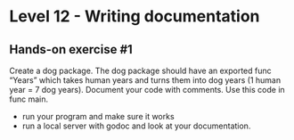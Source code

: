 # Level 12 - Writing documentation

## Hands-on exercise #1

Create a dog package. The dog package should have an exported func “Years” which takes human years and turns them into dog years (1 human year = 7 dog years).
Document your code with comments. Use this code in func main.

* run your program and make sure it works
* run a local server with godoc and look at your documentation.
